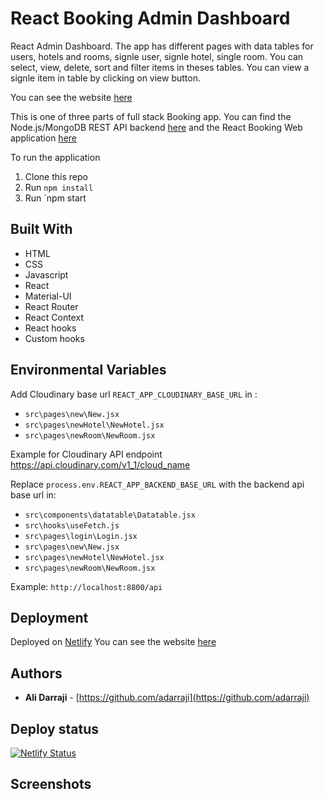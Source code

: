 # React Booking Admin Dashboard

React Admin Dashboard. The app has different pages with data tables for users, hotels and rooms, signle user, signle hotel, single room. You can select, view, delete, sort and filter items in theses tables. You can view a signle item in table by clicking on view button.

You can see the website [here](https://react-booking-admin.netlify.app/)

This is one of three parts of full stack Booking app. You can find the Node.js/MongoDB REST API backend [here](https://github.com/adarraji/booking-node-api) and the React Booking Web application [here](https://github.com/adarraji/booking-react)



To run the application

1. Clone this repo
2. Run `npm install`
3. Run `npm start


## Built With

* HTML
* CSS
* Javascript
* React
* Material-UI
* React Router
* React Context
* React hooks
* Custom hooks


## Environmental Variables

Add Cloudinary base url `REACT_APP_CLOUDINARY_BASE_URL` in :
* `src\pages\new\New.jsx`
* `src\pages\newHotel\NewHotel.jsx`
* `src\pages\newRoom\NewRoom.jsx`


Example for Cloudinary API endpoint https://api.cloudinary.com/v1_1/cloud_name


Replace `process.env.REACT_APP_BACKEND_BASE_URL` with the backend api base url in:

* `src\components\datatable\Datatable.jsx`
* `src\hooks\useFetch.js`
* `src\pages\login\Login.jsx`
* `src\pages\new\New.jsx`
* `src\pages\newHotel\NewHotel.jsx`
* `src\pages\newRoom\NewRoom.jsx`


Example: `http://localhost:8800/api`


## Deployment

Deployed on [Netlify](https://netlify.com)
You can see the website [here](https://react-booking-admin.netlify.app/)


## Authors

- **Ali Darraji** - [https://github.com/adarraji](https://github.com/adarraji)


## Deploy status
[![Netlify Status](https://api.netlify.com/api/v1/badges/8d760479-08e8-4e3c-9463-0d5129f2f718/deploy-status)](https://app.netlify.com/sites/react-booking-12/deploys)

## Screenshots